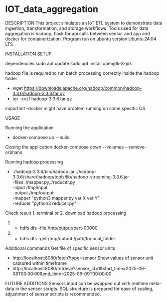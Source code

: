 # IOT_data_aggregation

DESCRIPTION
This project simulates an IoT ETL system to demonstrate data ingestion, transformation, and storage workflows. Tools used for data aggregation is hadoop, flask for api calls between sensor and app and docker for containerization. Program run on ubuntu version Ubuntu 24.04 LTS


INSTALLATION SETUP 

dependencies 
  sudo apt update
  sudo apt install openjdk-8-jdk
  
  hadoop file is required to run batch processing correctly inside the hadoop folder
  - wget https://downloads.apache.org/hadoop/common/hadoop-3.3.6/hadoop-3.3.6.tar.gz
  - tar -xvzf hadoop-3.3.6.tar.gz

important 
  -docker might have problem running on some specific OS

USAGE 

Running the application 
- docker-compose up --build

Closing the application
docker-compose down --volumes --remove-orphans

Running hadoop processing 
- ./hadoop-3.3.6/bin/hadoop jar ./hadoop-3.3.6/share/hadoop/tools/lib/hadoop-streaming-3.3.6.jar \
  -files ./mapper.py,./reducer.py \
  -input /tmp/input \
  -output /tmp/output \
  -mapper "python3 mapper.py var X var Y" \
  -reducer "python3 reducer.py"

Check result 1. terminal or 2. download hadoop processing 
1. - hdfs dfs -file /tmp/output/part-00000
2. - hdfs dfs -get /tmp/output /path/to/local_folder

Additional commands
    Get file of specific sensor units
  - http://localhost:8080/fetch?type=sensor
    Show values of sensor unit captured within timeframe 
  - http://localhost:8080/retrieve?sensor_id=1&start_time=2025-06-08T00:00:00&end_time=2025-06-09T00:00:00


FUTURE ADDITIONS 
  Sensors input can be swapped out with realtime meta-data in the sensor scripts.
  SQL structure is prepared for ease of scaling, adjustment of sensor scripts is recommended. 

